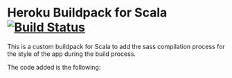 Heroku Buildpack for Scala [![Build Status](https://travis-ci.org/heroku/heroku-buildpack-scala.svg?branch=master)](https://travis-ci.org/heroku/heroku-buildpack-scala)
=========================

This is a custom buildpack for Scala to add the sass compilation process for the style of the app during the build process.

The code added is the following:




